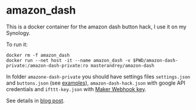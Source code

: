 # amazon_dash

This is a docker container for the amazon dash button hack, I use it on my Synology.

To run it:
```
docker rm -f amazon_dash
docker run --net host -it --name amazon_dash -v $PWD/amazon-dash-private:/amazon-dash-private:ro masterandrey/amazon-dash
```

In folder `amazone-dash-private` you should have settings files `settings.json` 
and `buttons.json` (see [examples](https://github.com/masterandrey/docker-amazon-dash/tree/master/amazon-dash-private)),
`amazon-dash-hack.json` with google API credentials and
`ifttt-key.json` with 
[Maker Webhook key](https://ifttt.com/services/maker_webhooks/settings).

See details in [blog post](http://masterandrey.com/posts/en/amazon_dash/).
